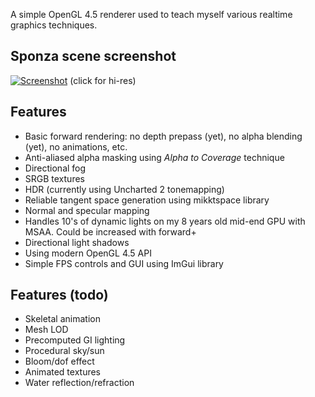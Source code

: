 
A simple OpenGL 4.5 renderer used to teach myself various realtime graphics techniques.

## Sponza scene screenshot
[![Screenshot](https://user-images.githubusercontent.com/12952180/34455696-4320462e-eda6-11e7-91d8-05f119064d4b.jpg)](https://user-images.githubusercontent.com/12952180/34455687-1ad4f71e-eda6-11e7-8c7e-5d85cbcbb109.jpg)
(click for hi-res)

## Features
* Basic forward rendering: no depth prepass (yet), no alpha blending (yet), no animations, etc.
* Anti-aliased alpha masking using *Alpha to Coverage* technique
* Directional fog
* SRGB textures
* HDR (currently using Uncharted 2 tonemapping)
* Reliable tangent space generation using mikktspace library
* Normal and specular mapping
* Handles 10's of dynamic lights on my 8 years old mid-end GPU with MSAA. Could be increased with forward+
* Directional light shadows
* Using modern OpenGL 4.5 API
* Simple FPS controls and GUI using ImGui library

## Features (todo)
* Skeletal animation
* Mesh LOD
* Precomputed GI lighting
* Procedural sky/sun
* Bloom/dof effect
* Animated textures
* Water reflection/refraction
